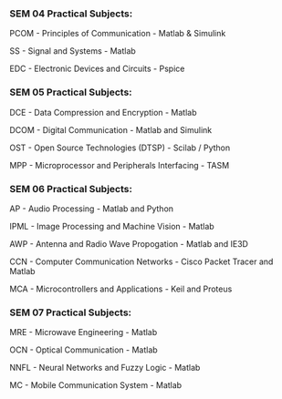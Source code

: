 ### SEM 04 Practical Subjects:

PCOM - Principles of Communication - Matlab & Simulink

SS - Signal and Systems - Matlab

EDC - Electronic Devices and Circuits - Pspice


### SEM 05 Practical Subjects:

DCE - Data Compression and Encryption - Matlab

DCOM - Digital Communication - Matlab and Simulink

OST - Open Source Technologies (DTSP) - Scilab / Python

MPP - Microprocessor and Peripherals Interfacing - TASM



### SEM 06 Practical Subjects:

AP - Audio Processing - Matlab and Python

IPML - Image Processing and Machine Vision - Matlab

AWP - Antenna and Radio Wave Propogation - Matlab and IE3D

CCN - Computer Communication Networks - Cisco Packet Tracer and Matlab

MCA - Microcontrollers and Applications - Keil and Proteus



### SEM 07 Practical Subjects:

MRE - Microwave Engineering - Matlab

OCN - Optical Communication - Matlab

NNFL - Neural Networks and Fuzzy Logic - Matlab

MC - Mobile Communication System - Matlab

